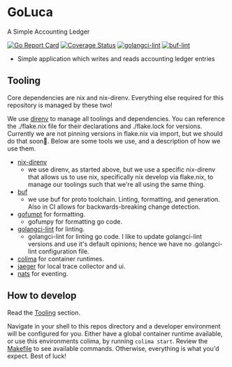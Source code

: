 # GoLuca

A Simple Accounting Ledger


[![Go Report Card](https://goreportcard.com/badge/github.com/hampgoodwin/GoLuca)](https://goreportcard.com/report/github.com/hampgoodwin/GoLuca) [![Coverage Status](https://coveralls.io/repos/github/hampgoodwin/GoLuca/badge.svg)](https://coveralls.io/github/hampgoodwin/GoLuca) [![golangci-lint](https://github.com/hampgoodwin/GoLuca/actions/workflows/golangci-lint.yml/badge.svg)](https://github.com/hampgoodwin/GoLuca/actions/workflows/golangci-lint.yml)
[![buf-lint](https://github.com/hampgoodwin/GoLuca/actions/workflows/buf-lint.yml/badge.svg)](https://github.com/hampgoodwin/GoLuca/actions/workflows/buf-lint.yml)

- Simple application which writes and reads accounting ledger entries

## Tooling

Core dependencies are nix and nix-direnv. Everything else required for this repository is managed by these two!

We use [direnv](https://direnv.net/) to manage all toolings and dependencies. You can reference the ./flake.nix file for their declarations and ./flake.lock for versions. Currently we are not pinning versions in flake.nix via import, but we should do that soon. Below are some tools we use, and a description of how we use them.

- [nix-direnv](https://github.com/nix-community/nix-direnv)
    - we use direnv, as started above, but we use a specific nix-direnv that allows us to use nix, specifically nix develop via flake.nix, to manage our toolings such that we're all using the same thing.
- [buf](https://buf.build/)
    - we use buf for proto toolchain. Linting, formatting, and generation. Also in CI allows for backwards-breaking change detection.
- [gofumpt](https://github.com/mvdan/gofumpt) for formatting.
    - gofumpy for formatting go code.
- [golangci-lint](https://github.com/golangci/golangci-lint) for linting.
    - golangci-lint for linting go code. I like to update golangci-lint versions and use it's default opinions; hence we have no .golangci-lint configuration file.
- [colima](https://github.com/abiosoft/colima) for container runtimes.
- [jaeger](https://www.jaegertracing.io/) for local trace collector and ui.
- [nats](https://nats.io/) for eventing.

## How to develop

Read the [Tooling](##tooling) section.

Navigate in your shell to this repos directory and a developer environment will be configured for you. Either have a global container runtime available, or use this environments colima, by running `colima start`. Review the [Makefile](./Makefile) to see available commands. Otherwise, everything is what you'd expect. Best of luck!

